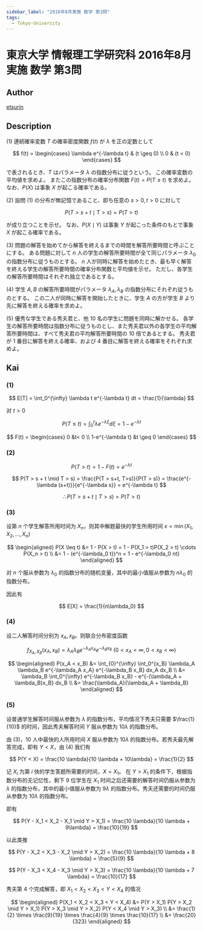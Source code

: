 ```yaml
---
sidebar_label: "2016年8月実施 数学 第3問"
tags:
  - Tokyo-University
---
```

# 東京大学 情報理工学研究科 2016年8月実施 数学 第3問

## **Author**
[etsurin](https://zhuanlan.zhihu.com/p/561992447)

## **Description**
(1) 連続確率変数 $T$ の確率密度関数 $f(t)$ が $λ$ を正の定数として

$$
f(t) = 
\begin{cases} 
\lambda e^{-\lambda t} & (t \geq 0) \\
0 & (t < 0) 
\end{cases}
$$

で表されるとき、$T$ はパラメータ $λ$ の指数分布に従うという。
この確率変数の平均値を求めよ。
またこの指数分布の確率分布関数 $F(t) = P(T \leq t)$ を求めよ。
なお、$P(X)$ は事象 $X$ が起こる確率である。

(2) 設問 (1) の分布が無記憶であること、即ち任意の $s > 0, t > 0$ に対して

$$
P(T > s + t \mid T > s) = P(T > t)
$$

が成り立つことを示せ。
なお、$P(X \mid Y)$ は事象 $Y$ が起こった条件のもとで事象 $X$ が起こる確率である。

(3) 問題の解答を始めてから解答を終えるまでの時間を解答所要時間と呼ぶことにする。
ある問題に対して $n$ 人の学生の解答所要時間が全て同じパラメータ $\lambda_0$ の指数分布に従うものとする。
$n$ 人が同時に解答を始めたとき、最も早く解答を終える学生の解答所要時間の確率分布関数と平均値を示せ。
ただし、各学生の解答所要時間はそれぞれ独立であるとする。

(4) 学生 $A, B$ の解答所要時間がパラメータ $\lambda_A, \lambda_B$ の指数分布にそれぞれ従うものとする。
この二人が同時に解答を開始したときに、学生 $A$ の方が学生 $B$ より先に解答を終える確率を求めよ。

(5) 優秀な学生である秀夫君と、他 $10$ 名の学生に問題を同時に解かせる。
各学生の解答所要時間は指数分布に従うものとし、また秀夫君以外の各学生の平均解答所要時間は、すべて秀夫君の平均解答所要時間の $10$ 倍であるとする。
秀夫君が $1$ 番目に解答を終える確率、および $4$ 番目に解答を終える確率をそれぞれ求めよ。

## **Kai**
### (1)

$$
E[T] = \int_0^{\infty} \lambda t e^{-\lambda t} dt = \frac{1}{\lambda}
$$

对 $t > 0$

$$
P(T \leq t) = \int_0^t \lambda e^{-\lambda \xi} d\xi = 1 - e^{-\lambda t}
$$

$$
F(t) = \begin{cases}
    0 &t< 0 \\
    1-e^{-\lambda t} &t \geq 0
\end{cases}
$$

### (2)

$$
P(T > t) = 1 - F(t) = e^{-\lambda t}
$$

$$
P(T > s + t \mid T > s) = \frac{P(T > s+t, T>s)}{P(T > s)} = \frac{e^{-\lambda (s+t)}}{e^{-\lambda s}} = e^{-\lambda t}
$$

$$
\therefore P(T > s + t \mid T > s) = P(T > t)
$$

### (3)
设第 $n$ 个学生解答所用时间为 $X_n$，则其中解题最快的学生所用时间 $x = \min(X_1, X_2, \ldots, X_n)$

$$
\begin{aligned}
P(X \leq t) &= 1 - P(X > t) = 1 - P(X_1 > t)P(X_2 > t) \cdots P(X_n > t) \\
&= 1 - (e^{-\lambda_0 t})^n = 1 - e^{-\lambda_0 nt}
\end{aligned}
$$

对 $n$ 个服从参数为 $\lambda_0$ 的指数分布的随机变量，其中的最小值服从参数为 $n\lambda_0$ 的指数分布。

因此有

$$
E[X] = \frac{1}{n\lambda_0}
$$

### (4)
设二人解答时间分别为 $x_A, x_B$。则联合分布密度函数

$$
f_{X_A, X_B} (x_A, x_B) = \lambda_A \lambda_B e^{-\lambda_A x_A} e^{-\lambda_B x_B} \ (0 < x_A < \infty, 0 < x_B < \infty)
$$

$$
\begin{aligned}
    P(x_A < x_B) &= \int_{0}^{\infty} \int_0^{x_B} \lambda_A \lambda_B e^{-\lambda_A x_A} e^{-\lambda_B x_B} dx_A dx_B \\
    &= \lambda_B \int_0^{\infty} e^{-\lambda_B x_B} - e^{-(\lambda_A + \lambda_B)x_B} dx_B \\
    &= \frac{\lambda_A}{\lambda_A + \lambda_B}
\end{aligned}
$$

### (5)
设普通学生解答时间服从参数为 $\lambda$ 的指数分布，平均情况下秀夫只需要 $\frac{1}{10}$ 的时间，因此秀夫解答时间 $Y$ 服从参数为 $10 \lambda$ 的指数分布。

由 (3)，$10$ 人中最快的人所用时间 $X$ 服从参数为 $10\lambda$ 的指数分布。若秀夫最先解答完成，即有 $Y < X$，由 (4) 我们有

$$
P(Y < X) = \frac{10 \lambda}{10 \lambda + 10\lambda} = \frac{1}{2}
$$

记 $X_i$ 为第 $i$ 快的学生答题所需要的时间，$X = X_1$。
在 $Y > X_1$ 的条件下，根据指数分布的无记忆性，剩下 $9$ 位学生在 $X_1$ 时间之后还需要的解答时间仍服从参数为 $\lambda$ 的指数分布，其中的最小值服从参数为 $9\lambda$ 的指数分布。秀夫还需要的时间仍服从参数为 $10\lambda$ 的指数分布。

即有

$$
P(Y - X_1 < X_2 - X_1 \mid Y > X_1) = \frac{10 \lambda}{10 \lambda + 9\lambda} = \frac{10}{19}
$$

以此类推

$$
P(Y - X_2 < X_3 - X_2 \mid Y > X_2) = \frac{10 \lambda}{10 \lambda + 8 \lambda} = \frac{5}{9}
$$

$$
P(Y - X_3 < X_4 - X_3 \mid Y > X_3) = \frac{10 \lambda}{10 \lambda + 7 \lambda} = \frac{10}{17}
$$

秀夫第 $4$ 个完成解答，即 $X_1 < X_2 < X_3 < Y < X_4$ 的情况

$$
\begin{aligned}
    P(X_1 < X_2 < X_3 < Y < X_4) &= P(Y > X_1) P(Y > X_2 \mid Y > X_1) P(Y > X_3 \mid Y > X_2) P(Y < X_4 \mid Y > X_3) \\
    &= \frac{1}{2} \times \frac{9}{19} \times \frac{4}{9} \times \frac{10}{17} \\
    &= \frac{20}{323} 
\end{aligned}
$$
